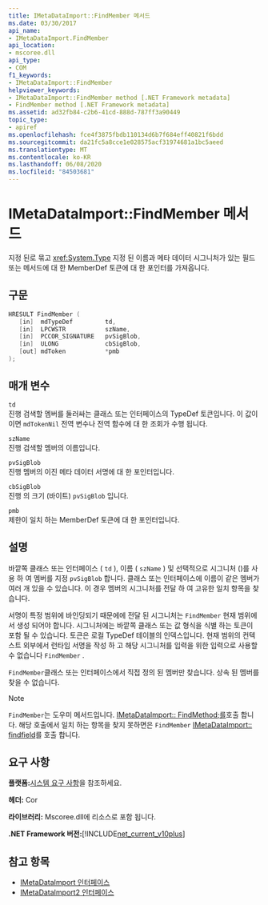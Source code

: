 ```yaml
---
title: IMetaDataImport::FindMember 메서드
ms.date: 03/30/2017
api_name:
- IMetaDataImport.FindMember
api_location:
- mscoree.dll
api_type:
- COM
f1_keywords:
- IMetaDataImport::FindMember
helpviewer_keywords:
- IMetaDataImport::FindMember method [.NET Framework metadata]
- FindMember method [.NET Framework metadata]
ms.assetid: ad32fb84-c2b6-41cd-888d-787ff3a90449
topic_type:
- apiref
ms.openlocfilehash: fce4f3875fbdb110134d6b7f684eff40821f6bdd
ms.sourcegitcommit: da21fc5a8cce1e028575acf31974681a1bc5aeed
ms.translationtype: MT
ms.contentlocale: ko-KR
ms.lasthandoff: 06/08/2020
ms.locfileid: "84503681"
---
```

# <a name="imetadataimportfindmember-method"></a>IMetaDataImport::FindMember 메서드
지정 된로 묶고 <xref:System.Type> 지정 된 이름과 메타 데이터 시그니처가 있는 필드 또는 메서드에 대 한 MemberDef 토큰에 대 한 포인터를 가져옵니다.  
  
## <a name="syntax"></a>구문  
  
```cpp  
HRESULT FindMember (  
   [in]  mdTypeDef         td,  
   [in]  LPCWSTR           szName,
   [in]  PCCOR_SIGNATURE   pvSigBlob,
   [in]  ULONG             cbSigBlob,
   [out] mdToken           *pmb  
);  
```  
  
## <a name="parameters"></a>매개 변수  
 `td`  
 진행 검색할 멤버를 둘러싸는 클래스 또는 인터페이스의 TypeDef 토큰입니다. 이 값이 이면 `mdTokenNil` 전역 변수나 전역 함수에 대 한 조회가 수행 됩니다.  
  
 `szName`  
 진행 검색할 멤버의 이름입니다.  
  
 `pvSigBlob`  
 진행 멤버의 이진 메타 데이터 서명에 대 한 포인터입니다.  
  
 `cbSigBlob`  
 진행 의 크기 (바이트) `pvSigBlob` 입니다.  
  
 `pmb`  
 제한이 일치 하는 MemberDef 토큰에 대 한 포인터입니다.  
  
## <a name="remarks"></a>설명  
 바깥쪽 클래스 또는 인터페이스 ( `td` ), 이름 ( `szName` ) 및 선택적으로 시그니처 ()를 사용 하 여 멤버를 지정 `pvSigBlob` 합니다. 클래스 또는 인터페이스에 이름이 같은 멤버가 여러 개 있을 수 있습니다. 이 경우 멤버의 시그니처를 전달 하 여 고유한 일치 항목을 찾습니다.  
  
 서명이 특정 범위에 바인딩되기 때문에에 전달 된 시그니처는 `FindMember` 현재 범위에서 생성 되어야 합니다. 시그니처에는 바깥쪽 클래스 또는 값 형식을 식별 하는 토큰이 포함 될 수 있습니다. 토큰은 로컬 TypeDef 테이블의 인덱스입니다. 현재 범위의 컨텍스트 외부에서 런타임 서명을 작성 하 고 해당 시그니처를 입력을 위한 입력으로 사용할 수 없습니다 `FindMember` .  
  
 `FindMember`클래스 또는 인터페이스에서 직접 정의 된 멤버만 찾습니다. 상속 된 멤버를 찾을 수 없습니다.  
  
> [!NOTE]
> `FindMember`는 도우미 메서드입니다. [IMetaDataImport:: FindMethod;를](imetadataimport-findmethod-method.md)호출 합니다. 해당 호출에서 일치 하는 항목을 찾지 못하면은 `FindMember` [IMetaDataImport:: findfield](imetadataimport-findfield-method.md)를 호출 합니다.  
  
## <a name="requirements"></a>요구 사항  
 **플랫폼:**[시스템 요구 사항](../../get-started/system-requirements.md)을 참조하세요.  
  
 **헤더:** Cor  
  
 **라이브러리:** Mscoree.dll에 리소스로 포함 됩니다.  
  
 **.NET Framework 버전:**[!INCLUDE[net_current_v10plus](../../../../includes/net-current-v10plus-md.md)]  
  
## <a name="see-also"></a>참고 항목

- [IMetaDataImport 인터페이스](imetadataimport-interface.md)
- [IMetaDataImport2 인터페이스](imetadataimport2-interface.md)

